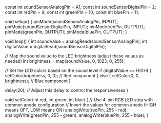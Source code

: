 const int soundSensorAnalogPin = A1;
const int soundSensorDigitalPin = 2;
const int redPin = 9;
const int greenPin = 10;
const int bluePin = 11;

void setup() {
  pinMode(soundSensorAnalogPin, INPUT);
  pinMode(soundSensorDigitalPin, INPUT);
  pinMode(redPin, OUTPUT);
  pinMode(greenPin, OUTPUT);
  pinMode(bluePin, OUTPUT);
}

void loop() {
  int soundValue = analogRead(soundSensorAnalogPin);
  int digitalValue = digitalRead(soundSensorDigitalPin);

  // Map the sound value to the LED brightness (adjust these values as needed)
  int brightness = map(soundValue, 0, 1023, 0, 255);

  // Set the LED colors based on the sound level
  if (digitalValue == HIGH) {
    setColor(brightness, 0, 0); // Red component
  } else {
    setColor(0, 0, brightness); // Blue component
  }

  delay(20); // Adjust this delay to control the responsiveness
}

void setColor(int red, int green, int blue) {
  // Use 4-pin RGB LED strip with common anode configuration
  // Invert the values for common anode (HIGH means OFF, LOW means ON)
  analogWrite(redPin, 255 - red);
  analogWrite(greenPin, 255 - green);
  analogWrite(bluePin, 255 - blue);
}
